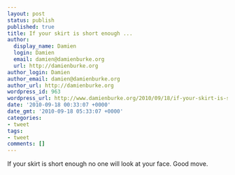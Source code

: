 ```yaml
---
layout: post
status: publish
published: true
title: If your skirt is short enough ...
author:
  display_name: Damien
  login: Damien
  email: damien@damienburke.org
  url: http://damienburke.org
author_login: Damien
author_email: damien@damienburke.org
author_url: http://damienburke.org
wordpress_id: 963
wordpress_url: http://www.damienburke.org/2010/09/18/if-your-skirt-is-short-enough/
date: '2010-09-18 00:33:07 +0000'
date_gmt: '2010-09-18 05:33:07 +0000'
categories:
- tweet
tags:
- tweet
comments: []
---
```

<p>If your skirt is short enough no one will look at your face. Good move.</p>
